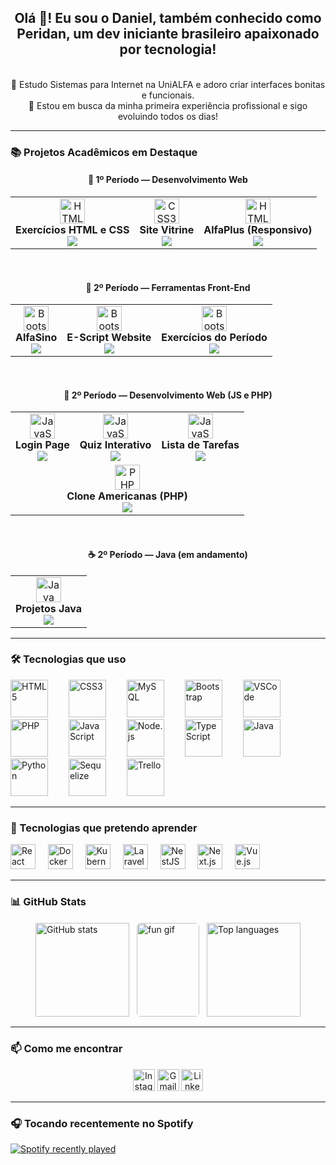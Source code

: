 <div align="center">

## Olá 👋! Eu sou o Daniel, também conhecido como Peridan, um dev iniciante brasileiro apaixonado por tecnologia!
<br>🧠 Estudo Sistemas para Internet na UniALFA e adoro criar interfaces bonitas e funcionais.
<br>🎯 Estou em busca da minha primeira experiência profissional e sigo evoluindo todos os dias!

</div>

---

### 📚 Projetos Acadêmicos em Destaque

<div align="center">

#### 🧪 1º Período — Desenvolvimento Web

<table>
  <tr>
    <td align="center">
      <img src="https://cdn.jsdelivr.net/gh/devicons/devicon/icons/html5/html5-original.svg" height="40" alt="HTML5" /><br>
      <strong>Exercícios HTML e CSS</strong><br>
      <a href="https://github.com/DanielSatelPereira/exercicios-html-css-faculdade" title="Abrir repositório em nova guia">
        <img src="https://img.shields.io/badge/Acessar_Repositório-1f2937?style=flat-square&color=%23f97316&labelColor=1f2937" />
      </a>
    </td>
    <td align="center">
      <img src="https://cdn.jsdelivr.net/gh/devicons/devicon/icons/css3/css3-original.svg" height="40" alt="CSS3" /><br>
      <strong>Site Vitrine</strong><br>
      <a href="https://github.com/DanielSatelPereira/site-vitrine-html-css" title="Abrir repositório em nova guia">
        <img src="https://img.shields.io/badge/Acessar_Repositório-1f2937?style=flat-square&color=%23f97316&labelColor=1f2937" />
      </a>
    </td>
    <td align="center">
      <img src="https://cdn.jsdelivr.net/gh/devicons/devicon/icons/html5/html5-original.svg" height="40" alt="HTML5" /><br>
      <strong>AlfaPlus (Responsivo)</strong><br>
      <a href="https://github.com/DanielSatelPereira/alfaplus-1balfa24" title="Abrir repositório em nova guia">
        <img src="https://img.shields.io/badge/Acessar_Repositório-1f2937?style=flat-square&color=%23f97316&labelColor=1f2937" />
      </a>
    </td>
  </tr>
</table>

<br>

#### 🧩 2º Período — Ferramentas Front-End

<table>
  <tr>
    <td align="center">
      <img src="https://cdn.jsdelivr.net/gh/devicons/devicon/icons/bootstrap/bootstrap-original.svg" height="40" alt="Bootstrap" /><br>
      <strong>AlfaSino</strong><br>
      <a href="https://github.com/DanielSatelPereira/alfasino" title="Abrir repositório em nova guia">
        <img src="https://img.shields.io/badge/Acessar_Repositório-1f2937?style=flat-square&color=%23f97316&labelColor=1f2937" />
      </a>
    </td>
    <td align="center">
      <img src="https://cdn.jsdelivr.net/gh/devicons/devicon/icons/bootstrap/bootstrap-original.svg" height="40" alt="Bootstrap" /><br>
      <strong>E-Script Website</strong><br>
      <a href="https://github.com/DanielSatelPereira/e-script-website" title="Abrir repositório em nova guia">
        <img src="https://img.shields.io/badge/Acessar_Repositório-1f2937?style=flat-square&color=%23f97316&labelColor=1f2937" />
      </a>
    </td>
    <td align="center">
      <img src="https://cdn.jsdelivr.net/gh/devicons/devicon/icons/bootstrap/bootstrap-original.svg" height="40" alt="Bootstrap" /><br>
      <strong>Exercícios do Período</strong><br>
      <a href="https://github.com/DanielSatelPereira/ferramentas-front-end-2024" title="Abrir repositório em nova guia">
        <img src="https://img.shields.io/badge/Acessar_Repositório-1f2937?style=flat-square&color=%23f97316&labelColor=1f2937" />
      </a>
    </td>
  </tr>
</table>

<br>

#### 🧪 2º Período — Desenvolvimento Web (JS e PHP)

<table>
  <tr>
    <td align="center">
      <img src="https://cdn.jsdelivr.net/gh/devicons/devicon/icons/javascript/javascript-original.svg" height="40" alt="JavaScript" /><br>
      <strong>Login Page</strong><br>
      <a href="https://github.com/DanielSatelPereira/projetos-web-2periodo/tree/main/javascript/login-page-js" title="Abrir projeto em nova guia">
        <img src="https://img.shields.io/badge/Acessar_Projeto-1f2937?style=flat-square&color=%23facc15&labelColor=1f2937" />
      </a>
    </td>
    <td align="center">
      <img src="https://cdn.jsdelivr.net/gh/devicons/devicon/icons/javascript/javascript-original.svg" height="40" alt="JavaScript" /><br>
      <strong>Quiz Interativo</strong><br>
      <a href="https://github.com/DanielSatelPereira/projetos-web-2periodo/tree/main/javascript/quiz-app-js" title="Abrir projeto em nova guia">
        <img src="https://img.shields.io/badge/Acessar_Projeto-1f2937?style=flat-square&color=%23facc15&labelColor=1f2937" />
      </a>
    </td>
    <td align="center">
      <img src="https://cdn.jsdelivr.net/gh/devicons/devicon/icons/javascript/javascript-original.svg" height="40" alt="JavaScript" /><br>
      <strong>Lista de Tarefas</strong><br>
      <a href="https://github.com/DanielSatelPereira/projetos-web-2periodo/tree/main/javascript/todo-list-exploration-js" title="Abrir projeto em nova guia">
        <img src="https://img.shields.io/badge/Acessar_Projeto-1f2937?style=flat-square&color=%23facc15&labelColor=1f2937" />
      </a>
    </td>
  </tr>
  <tr>
    <td colspan="3" align="center">
      <img src="https://cdn.jsdelivr.net/gh/devicons/devicon/icons/php/php-original.svg" height="40" alt="PHP" /><br>
      <strong>Clone Americanas (PHP)</strong><br>
      <a href="https://github.com/DanielSatelPereira/projetos-web-2periodo/tree/main/php/americanas-clone-php" title="Abrir projeto em nova guia">
        <img src="https://img.shields.io/badge/Acessar_Projeto-1f2937?style=flat-square&color=%23facc15&labelColor=1f2937" />
      </a>
    </td>
  </tr>
</table>

<br>

#### ☕ 2º Período — Java (em andamento)

<table>
  <tr>
    <td align="center">
      <img src="https://cdn.jsdelivr.net/gh/devicons/devicon/icons/java/java-original.svg" height="40" alt="Java" /><br>
      <strong>Projetos Java</strong><br>
      <img src="https://img.shields.io/badge/Em_Construção-1f2937?style=flat-square&color=gray&labelColor=1f2937" />
    </td>
  </tr>
</table>

</div>


---
### 🛠️ Tecnologias que uso

<div>
  <img src="https://cdn.jsdelivr.net/gh/devicons/devicon/icons/html5/html5-original.svg" height="60" alt="HTML5" />
  <img width="25" />
  <img src="https://cdn.jsdelivr.net/gh/devicons/devicon/icons/css3/css3-original.svg" height="60" alt="CSS3" />
  <img width="25" />
  <img src="https://cdn.jsdelivr.net/gh/devicons/devicon/icons/mysql/mysql-original.svg" height="60" alt="MySQL" />
  <img width="25" />
  <img src="https://cdn.jsdelivr.net/gh/devicons/devicon/icons/bootstrap/bootstrap-original.svg" height="60" alt="Bootstrap" />
  <img width="25" />
  <img src="https://cdn.jsdelivr.net/gh/devicons/devicon/icons/vscode/vscode-original.svg" height="60" alt="VSCode" />
  <img width="25" />
  <img src="https://cdn.jsdelivr.net/gh/devicons/devicon/icons/php/php-original.svg" height="60" alt="PHP" />
  <img width="25" />
  <img src="https://cdn.jsdelivr.net/gh/devicons/devicon/icons/javascript/javascript-original.svg" height="60" alt="JavaScript" />
  <img width="25" />
  <img src="https://cdn.jsdelivr.net/gh/devicons/devicon/icons/nodejs/nodejs-original.svg" height="60" alt="Node.js" />
  <img width="25" />
  <img src="https://cdn.jsdelivr.net/gh/devicons/devicon/icons/typescript/typescript-original.svg" height="60" alt="TypeScript" />
  <img width="25" />
  <img src="https://cdn.jsdelivr.net/gh/devicons/devicon/icons/java/java-original.svg" height="60" alt="Java" />
  <img width="25" />
  <img src="https://cdn.jsdelivr.net/gh/devicons/devicon/icons/python/python-original.svg" height="60" alt="Python" />
  <img width="25" />
  <img src="https://cdn.jsdelivr.net/gh/devicons/devicon/icons/sequelize/sequelize-original.svg" height="60" alt="Sequelize" />
  <img width="25" />
  <img src="https://cdn.jsdelivr.net/gh/devicons/devicon/icons/trello/trello-plain.svg" height="60" alt="Trello" />
</div>

---

### 🚀 Tecnologias que pretendo aprender

<div>
  <img src="https://cdn.jsdelivr.net/gh/devicons/devicon/icons/react/react-original.svg" height="40" alt="React" />
  <img width="12" />
  <img src="https://cdn.jsdelivr.net/gh/devicons/devicon/icons/docker/docker-original.svg" height="40" alt="Docker" />
  <img width="12" />
  <img src="https://cdn.jsdelivr.net/gh/devicons/devicon/icons/kubernetes/kubernetes-plain.svg" height="40" alt="Kubernetes" />
  <img width="12" />
  <img src="https://cdn.jsdelivr.net/gh/devicons/devicon/icons/laravel/laravel-original.svg" height="40" alt="Laravel" />
  <img width="12" />
  <img src="https://cdn.jsdelivr.net/gh/devicons/devicon/icons/nestjs/nestjs-original.svg" height="40" alt="NestJS" />
  <img width="12" />
  <img src="https://cdn.jsdelivr.net/gh/devicons/devicon/icons/nextjs/nextjs-original.svg" height="40" alt="Next.js" />
  <img width="12" />
  <img src="https://cdn.jsdelivr.net/gh/devicons/devicon/icons/vuejs/vuejs-original.svg" height="40" alt="Vue.js" />
</div>

---

### 📊 GitHub Stats

<div style="display: flex; justify-content: center; align-items: center; gap: 10px; flex-wrap: wrap;">
  <img src="https://github-readme-stats.vercel.app/api?username=DanielSatelPereira&hide_title=false&hide_rank=false&show_icons=true&include_all_commits=true&count_private=true&disable_animations=false&theme=gruvbox&locale=pt-br&hide_border=false" height="150" alt="GitHub stats" />
  
  <img src="https://i.imgflip.com/9z5h59.gif" height="150" alt="fun gif" style="border: 2px solid #ffffff; border-radius: 8px; width: 100px;" />
  
  <img src="https://github-readme-stats.vercel.app/api/top-langs?username=DanielSatelPereira&locale=pt-br&hide_title=false&layout=compact&card_width=320&langs_count=5&theme=gruvbox&hide_border=false" height="150" alt="Top languages" />
</div>

---

### 📫 Como me encontrar

<div align="center">
  <a href="https://www.instagram.com/daniel_satel_pereira/" target="_blank" style="text-decoration: none;">
    <img src="https://img.shields.io/static/v1?message=Instagram&logo=instagram&label=&color=E4405F&logoColor=white&labelColor=&style=for-the-badge" height="35" alt="Instagram" />
  </a>
  <a href="mailto:danielsatelpereira@gmail.com" target="_blank" style="text-decoration: none;">
    <img src="https://img.shields.io/static/v1?message=Gmail&logo=gmail&label=&color=D14836&logoColor=white&labelColor=&style=for-the-badge" height="35" alt="Gmail" />
  </a>
  <a href="https://www.linkedin.com/in/daniel-satel-pereira/" target="_blank" style="text-decoration: none;">
    <img src="https://img.shields.io/static/v1?message=LinkedIn&logo=linkedin&label=&color=0077B5&logoColor=white&labelColor=&style=for-the-badge" height="35" alt="LinkedIn" />
  </a>
</div>

---


### 🎧 Tocando recentemente no Spotify

<a href="https://open.spotify.com/user/i76qhj7561xog2v1kmzdli4ch">
  <img src="https://spotify-recently-played-readme.vercel.app/api?user=i76qhj7561xog2v1kmzdli4ch&count=5&unique=true" alt="Spotify recently played" />
</a>

</div>
